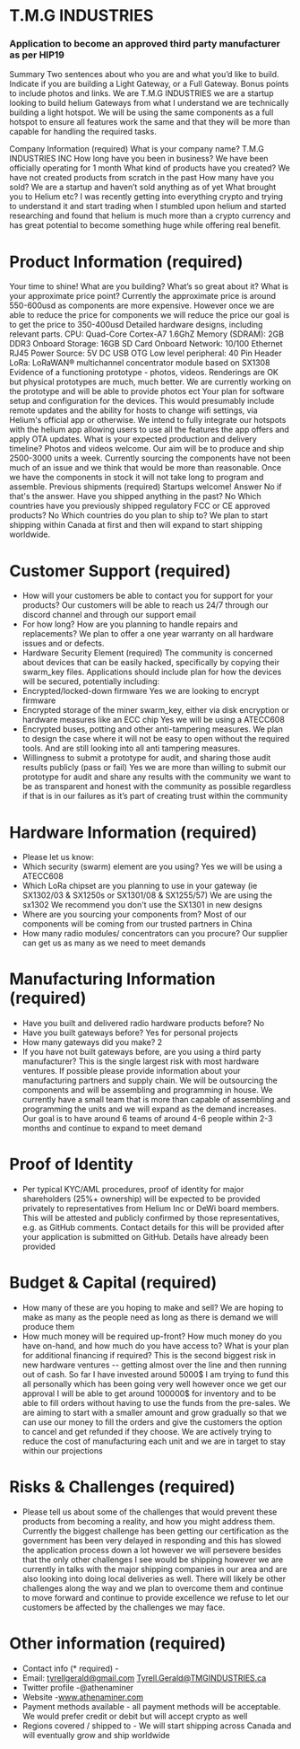 # T.M.G INDUSTRIES 
### Application to become an approved third party manufacturer as per HIP19

Summary
Two sentences about who you are and what you’d like to build. Indicate if you are building a Light Gateway, or a Full Gateway. Bonus points to include photos and links.
We are T.M.G INDUSTRIES we are a startup looking to build helium Gateways from what I understand we are technically building a light hotspot. We will be using the same components as a full hotspot to ensure all features work the same and that they will be more than capable for handling the required tasks.

Company Information (required)
What is your company name?
T.M.G INDUSTRIES INC
How long have you been in business?
We have been officially operating for 1 month 
What kind of products have you created?
We have not created products from scratch in the past
How many have you sold?
We are a startup and haven’t sold anything as of yet 
What brought you to Helium etc?
I was recently getting into everything crypto and trying to understand it and start trading when I stumbled upon helium and started researching and found that helium is much more than a crypto currency and has great potential to become something huge while offering real benefit.
 
# Product Information (required)
Your time to shine! What are you building? What’s so great about it?
What is your approximate price point?
Currently the approximate price is around 550-600usd as components are more expensive. However once we are able to reduce the price for components we will reduce the price our goal is to get the price to 350-400usd
Detailed hardware designs, including relevant parts.
CPU:  Quad-Core Cortex-A7 1.6GhZ
 Memory (SDRAM): 2GB DDR3
 Onboard Storage: 16GB SD Card 
 Onboard Network: 10/100 Ethernet RJ45
 Power Source: 5V DC USB OTG
 Low level peripheral: 40 Pin Header
 LoRa: LoRaWAN® multichannel concentrator module based on SX1308
Evidence of a functioning prototype - photos, videos. Renderings are OK but physical prototypes are much, much better.
We are currently working on the prototype and will be able to provide photos ect
Your plan for software setup and configuration for the devices. This would presumably include remote updates and the ability for hosts to change wifi settings, via Helium's official app or otherwise.
We intend to fully integrate our hotspots with the helium app allowing users to use all the features the app offers and apply OTA updates. 
What is your expected production and delivery timeline? Photos and videos welcome.
Our aim will be to produce and ship 2500-3000 units a week. Currently sourcing the components have not been much of an issue and we think that would be more than reasonable. Once we have the components in stock it will not take long to program and assemble. 
Previous shipments (required)
Startups welcome! Answer No if that's the answer.
Have you shipped anything in the past?
No
Which countries have you previously shipped regulatory FCC or CE approved products?
No
Which countries do you plan to ship to?
We plan to start shipping within Canada at first and then will expand to start shipping worldwide. 
 
# Customer Support (required)
* How will your customers be able to contact you for support for your products?
Our customers will be able to reach us 24/7 through our discord channel and through our support email 
* For how long? How are you planning to handle repairs and replacements?
We plan to offer a one year warranty on all hardware issues and or defects. 
* Hardware Security Element (required)
The community is concerned about devices that can be easily hacked, specifically by copying their swarm_key files. Applications should include plan for how the devices will be secured, potentially including:
* Encrypted/locked-down firmware
Yes we are looking to encrypt firmware
* Encrypted storage of the miner swarm_key, either via disk encryption or hardware measures like an ECC chip
Yes we will be using a ATECC608
* Encrypted buses, potting and other anti-tampering measures.
We plan to design the case where it will not be easy to open without the required tools. And are still looking into all anti tampering measures. 
* Willingness to submit a prototype for audit, and sharing those audit results publicly (pass or fail)
Yes we are more than willing to submit our prototype for audit and share any results with the community we want to be as transparent and honest with the community as possible regardless if that is in our failures as it’s part of creating trust within the community 

# Hardware Information (required)
* Please let us know:
* Which security (swarm) element are you using?
Yes we will be using a ATECC608
* Which LoRa chipset are you planning to use in your gateway (ie SX1302/03 & SX1250s or SX1301/08 & SX1255/57)
We are using the sx1302
We recommend you don't use the SX1301 in new designs
* Where are you sourcing your components from?
Most of our components will be coming from our trusted partners in China 
* How many radio modules/ concentrators can you procure?
Our supplier can get us as many as we need to meet demands 
 
 
# Manufacturing Information (required)
* Have you built and delivered radio hardware products before?
No
* Have you built gateways before?
Yes for personal projects 
* How many gateways did you make?
2
* If you have not built gateways before, are you using a third party manufacturer? This is the single largest risk with most hardware ventures. If possible please provide information about your manufacturing partners and supply chain.
We will be outsourcing the components and will be assembling and programming in house. We currently have a small team that is more than capable of assembling and programming the units and we will expand as the demand increases. Our goal is to have around 6 teams of around 4-6 people within 2-3 months and continue to expand to meet demand 

# Proof of Identity
* Per typical KYC/AML procedures, proof of identity for major shareholders (25%+ ownership) will be expected to be provided privately to representatives from Helium Inc or DeWi board members. This will be attested and publicly confirmed by those representatives, e.g. as GitHub comments.
Contact details for this will be provided after your application is submitted on GitHub.
Details have already been provided

# Budget & Capital (required)
* How many of these are you hoping to make and sell?
We are hoping to make as many as the people need as long as there is demand we will produce them
* How much money will be required up-front? How much money do you have on-hand, and how much do you have access to? What is your plan for additional financing if required? This is the second biggest risk in new hardware ventures -- getting almost over the line and then running out of cash.
So far I have invested around 5000$ I am trying to fund this all personally which has been going very well however once we get our approval I will be able to get around 100000$ for inventory and to be able to fill orders without having to use the funds from the pre-sales. We are aiming to start with a smaller amount and grow gradually so that we can use our money to fill the orders and give the customers the option to cancel and get refunded if they choose. We are actively trying to reduce the cost of manufacturing each unit and we are in target to stay within our projections 
 
# Risks & Challenges (required)
* Please tell us about some of the challenges that would prevent these products from becoming a reality, and how you might address them.
Currently the biggest challenge has been getting our certification as the government has been very delayed in responding and this has slowed the application process down a lot however we will persevere besides that the only other challenges I see would be shipping however we are currently in talks with the major shipping companies in our area and are also looking into doing local deliveries as well. There will likely be other challenges along the way and we plan to overcome them and continue to move forward and continue to provide excellence we refuse to let our customers be affected by the challenges we may face.

# Other information (required)
* Contact info (* required) -
* Email: tyrellgerald@gmail.com  Tyrell.Gerald@TMGINDUSTRIES.ca
* Twitter profile -@athenaminer
* Website -www.athenaminer.com
* Payment methods available - 
all payment methods will be acceptable. We would prefer credit or debit but will accept crypto as well
* Regions covered / shipped to -
We will start shipping across Canada and will eventually grow and ship worldwide 

